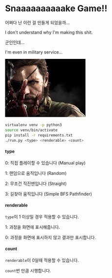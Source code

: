 # Snaaaaaaaaaake Game!!

어쩌다 난 이런 걸 만들게 되었을까...

I don't understand why I'm making this shit.

군인인데...

I'm even in military service...

![solid snake](./statics/snake.jpeg)

```sh
virtualenv venv -p python3
source venv/bin/activate
pip install -r requirements.txt
./run.py <type> <renderable> <count>
```

#### type

0: 직접 플레이할 수 있습니다 (Manual play)

1: 랜덤으로 움직입니다 (Random)

2: 무조건 직진맨입니다 (Straight)

3: 길찾아 움직입니다 (Simple BFS Pathfinder)

#### renderable

`type`이 1 이상일 경우 적용할 수 있습니다.

1: 과정을 화면에 표시해줍니다.

0: 과정을 화면에 표시하지 않고 결과만 표시합니다.

#### count

`renderable`이 0일때 적용할 수 있습니다.

`count`번 만큼 시행합니다.
